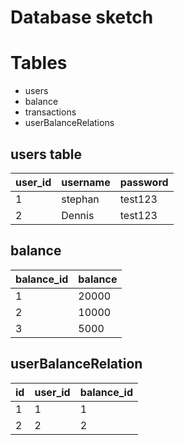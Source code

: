 # Database sketch

# Tables
- users
- balance
- transactions
- userBalanceRelations

## users table
| user_id | username | password |
| ------- | -------- | -------- |
| 1       | stephan  | test123  |
| 2       | Dennis   | test123  |

## balance
| balance_id | balance |
| ---------- | ------- |
| 1          | 20000   |
| 2          | 10000   |
| 3          | 5000    |

##  userBalanceRelation

| id  | user_id | balance_id |
| --- | ------- | ---------- |
| 1   | 1       | 1          |
| 2   | 2       | 2          |